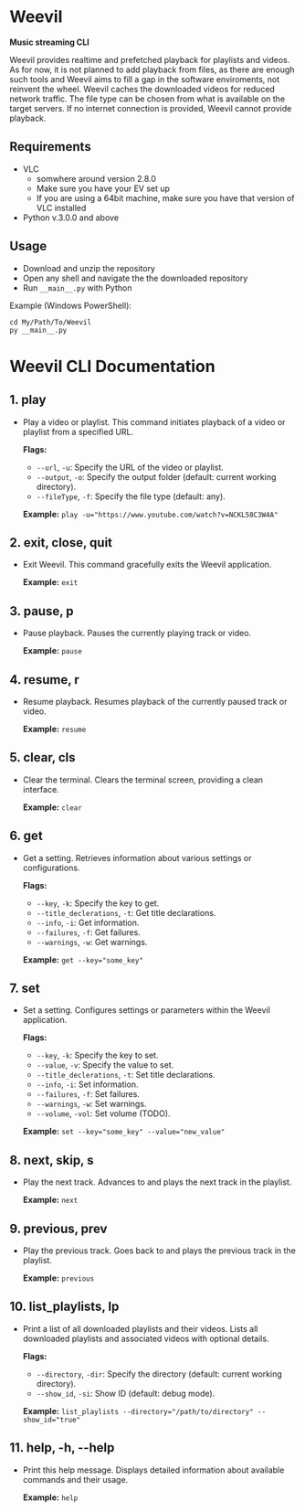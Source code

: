 # Weevil
**Music streaming CLI**

Weevil provides realtime and prefetched playback for playlists and videos. 
As for now, it is not planned to add playback from files, as there are enough such tools and Weevil aims to fill a gap in the software enviroments, not reinvent the wheel. 
Weevil caches the downloaded videos for reduced network traffic. The file type can be chosen from what is available on the target servers. If no internet connection is provided, Weevil cannot provide playback. 


## Requirements
- VLC
    - somwhere around version 2.8.0
    - Make sure you have your EV set up
    - If you are using a 64bit machine, make sure you have that version of VLC installed
- Python v.3.0.0 and above


## Usage
- Download and unzip the repository
- Open any shell and navigate the the downloaded repository
- Run `__main__.py` with Python

Example (Windows PowerShell):
```
cd My/Path/To/Weevil
py __main__.py
```


# Weevil CLI Documentation

## 1. play
   - Play a video or playlist.
     This command initiates playback of a video or playlist from a specified URL.
     
     **Flags:**
       - `--url`, `-u`: Specify the URL of the video or playlist.
       - `--output`, `-o`: Specify the output folder (default: current working directory).
       - `--fileType`, `-f`: Specify the file type (default: any).
       
     **Example:** `play -u="https://www.youtube.com/watch?v=NCKL58C3W4A"`

## 2. exit, close, quit
   - Exit Weevil.
     This command gracefully exits the Weevil application.
     
     **Example:** `exit`

## 3. pause, p
   - Pause playback.
     Pauses the currently playing track or video.
     
     **Example:** `pause`

## 4. resume, r
   - Resume playback.
     Resumes playback of the currently paused track or video.
     
     **Example:** `resume`

## 5. clear, cls
   - Clear the terminal.
     Clears the terminal screen, providing a clean interface.
     
     **Example:** `clear`

## 6. get
   - Get a setting.
     Retrieves information about various settings or configurations.
     
     **Flags:**
       - `--key`, `-k`: Specify the key to get.
       - `--title_declerations`, `-t`: Get title declarations.
       - `--info`, `-i`: Get information.
       - `--failures`, `-f`: Get failures.
       - `--warnings`, `-w`: Get warnings.
     
     **Example:** `get --key="some_key"`

## 7. set
   - Set a setting.
     Configures settings or parameters within the Weevil application.
     
     **Flags:**
       - `--key`, `-k`: Specify the key to set.
       - `--value`, `-v`: Specify the value to set.
       - `--title_declerations`, `-t`: Set title declarations.
       - `--info`, `-i`: Set information.
       - `--failures`, `-f`: Set failures.
       - `--warnings`, `-w`: Set warnings.
       - `--volume`, `-vol`: Set volume (TODO).
     
     **Example:** `set --key="some_key" --value="new_value"`

## 8. next, skip, s
   - Play the next track.
     Advances to and plays the next track in the playlist.

     **Example:** `next`

## 9. previous, prev
   - Play the previous track.
     Goes back to and plays the previous track in the playlist.

     **Example:** `previous`

## 10. list_playlists, lp 
   - Print a list of all downloaded playlists and their videos.
      Lists all downloaded playlists and associated videos with optional details.
      
      **Flags:**
        - `--directory`, `-dir`: Specify the directory (default: current working directory).
        - `--show_id`, `-si`: Show ID (default: debug mode).
      
      **Example:** `list_playlists --directory="/path/to/directory" --show_id="true"`

## 11. help, -h, --help
   - Print this help message.
      Displays detailed information about available commands and their usage.
      
      **Example:** `help`
